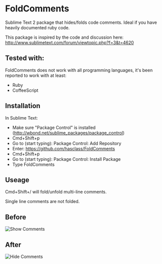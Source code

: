 # FoldComments

Sublime Text 2 package that hides/folds code comments. Ideal if you have heavily documented ruby code.

This package is inspired by the code and discussion here: http://www.sublimetext.com/forum/viewtopic.php?f=3&t=4620

## Tested with:

FoldComments does not work with all programming languages, it's been reported to work with at least:

* Ruby
* CoffeeScript

## Installation

In Sublime Text:

* Make sure "Package Control" is installed (http://wbond.net/sublime_packages/package_control)
* Cmd+Shift+p
* Go to (start typing): Package Control: Add Repository
* Enter: https://github.com/hasclass/FoldComments
* Cmd+Shift+p
* Go to (start typing): Package Control: Install Package
* Type FoldComments

## Useage

Cmd+Shift+/ will fold/unfold multi-line comments.

Single line comments are not folded.

## Before

![Show Comments](https://raw.github.com/hasclass/FoldComments/master/_site/images/comments-show.png)

## After

![Hide Comments](https://raw.github.com/hasclass/FoldComments/master/_site/images/comments-hide.png)

